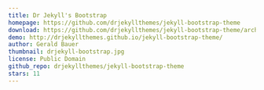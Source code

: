 ```yaml
---
title: Dr Jekyll's Bootstrap
homepage: https://github.com/drjekyllthemes/jekyll-bootstrap-theme
download: https://github.com/drjekyllthemes/jekyll-bootstrap-theme/archive/gh-pages.zip
demo: http://drjekyllthemes.github.io/jekyll-bootstrap-theme/
author: Gerald Bauer
thumbnail: drjekyll-bootstrap.jpg
license: Public Domain
github_repo: drjekyllthemes/jekyll-bootstrap-theme
stars: 11
---
```

